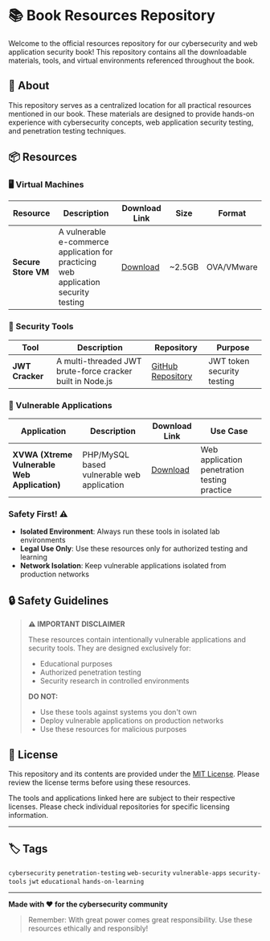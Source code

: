 # 📚 Book Resources Repository

Welcome to the official resources repository for our cybersecurity and web application security book! This repository contains all the downloadable materials, tools, and virtual environments referenced throughout the book.


## 🎯 About

This repository serves as a centralized location for all practical resources mentioned in our book. These materials are designed to provide hands-on experience with cybersecurity concepts, web application security testing, and penetration testing techniques.

## 📦 Resources

### 🖥️ Virtual Machines

| Resource | Description | Download Link | Size | Format |
|----------|-------------|---------------|------|---------|
| **Secure Store VM** | A vulnerable e-commerce application for practicing web application security testing | [Download](https://drive.google.com/file/d/1WwercgGCLUIptVR2pM2IGkD66joo-XMo/view) | ~2.5GB | OVA/VMware |

### 🔧 Security Tools

| Tool | Description | Repository | Purpose |
|------|-------------|------------|---------|
| **JWT Cracker** | A multi-threaded JWT brute-force cracker built in Node.js | [GitHub Repository](https://github.com/lmammino/jwt-cracker) | JWT token security testing |

### 🎯 Vulnerable Applications

| Application | Description | Download Link | Use Case |
|-------------|-------------|---------------|----------|
| **XVWA (Xtreme Vulnerable Web Application)** | PHP/MySQL based vulnerable web application | [Download](https://mega.nz/#!4bJ2XRLT!zOa_IZaBz-doqVZz77Rs1tbhXuR8EVBLOHktBGp11Q8) | Web application penetration testing practice |


### Safety First! ⚠️
- **Isolated Environment**: Always run these tools in isolated lab environments
- **Legal Use Only**: Use these resources only for authorized testing and learning
- **Network Isolation**: Keep vulnerable applications isolated from production networks

## 🔒 Safety Guidelines

> **⚠️ IMPORTANT DISCLAIMER**
> 
> These resources contain intentionally vulnerable applications and security tools. They are designed exclusively for:
> - Educational purposes
> - Authorized penetration testing
> - Security research in controlled environments
> 
> **DO NOT:**
> - Use these tools against systems you don't own
> - Deploy vulnerable applications on production networks
> - Use these resources for malicious purposes



## 📄 License

This repository and its contents are provided under the [MIT License](LICENSE). Please review the license terms before using these resources.

The tools and applications linked here are subject to their respective licenses. Please check individual repositories for specific licensing information.

---

## 🏷️ Tags

`cybersecurity` `penetration-testing` `web-security` `vulnerable-apps` `security-tools` `jwt` `educational` `hands-on-learning`

---

**Made with ❤️ for the cybersecurity community**

> Remember: With great power comes great responsibility. Use these resources ethically and responsibly!
